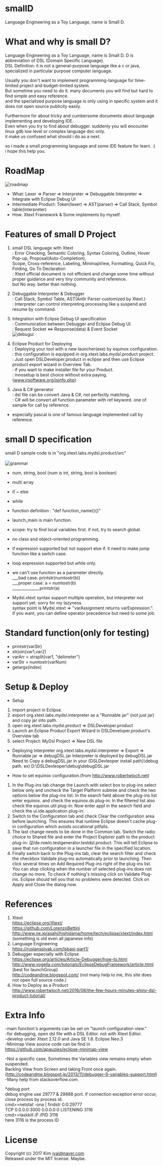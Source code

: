 # smallD
Language Engineering as a Toy Language, name is Small D.

# What and why is small D?

 Language Engineering as a Toy Language, name is Small D. D is abbreviation of DSL (Domain Specific Language). <br/>
 DSL Definition: it is not a general-purpose language like a c or java, specialized in particular purpose computer language.
 
 Usually you don't want to implement programming-language for time-limited project and budget-limited system. <br/>
 But sometime you need to do it. many documents you will find but hard to find simple and easy reference. <br/>
 and the specialized purpose language is only using in specific system and it does not open source publicity easily. 
 
 Furthermore for about tricky and cumbersome documents about language implementing and developing IDE.<br/>
 Even when you try to find about debugger. suddenly you will encounter linux gdb low level or complex language doc only.<br/>
 it make us confused what should i do as a next.
 
 so i made a small programming language and some IDE feature for learn. :)<br/>
 i hope this help you.

# RoadMap
![roadmap](https://user-images.githubusercontent.com/13846660/28236758-70618150-6969-11e7-8913-98eb604a697b.png)
 
 - What: Lexer => Parser => Interpreter => Debuggable Interpreter => Integrate with Eclipse Debug UI </br>
 - Intermediate Product: Token(lexer) => AST(parser) => Call Stack, Symbol table(interpreter)</br>
 - How: Xtext Framework & Some implements by myself. </br>

# Features of small D Project

 1. small DSL language with Xtext<br/>
 : Error Checking, Semantic Coloring, Syntax Coloring, Outline, Hover Pop-up, Proposal(Auto-Completion), <br/>
   Scope, Cross-reference, Labeling, MinimapView, Formatting, Quick Fix, Folding, Go To Declaration<br/>
 : Xtext official document is not efficient and change some time without proper guidance and very tiny community and reference. <br/>
   but No way. better than nothing. <br/>
 
 2. Debuggable Interpreter & Debugger <br/>
 : Call Stack, Symbol Table, AST(Antlr Parser customized by Xtext.)<br/>
 : Interpreter can control interpreting processing like a suspend and resume by command.<br/>

 3. Integration with Eclipse Debug UI specification<br/>
 : Communication between Debugger and Eclipse Debug UI. <br/>
 : Request Socket <=> Response(data) & Event Socket<br/>
![debugui](https://user-images.githubusercontent.com/13846660/28236759-7064b104-6969-11e7-8896-cbf309b023eb.png)<br/>

 4. Eclipse Product for Deploying<br/>
 : Deploying your tool with a new launcher(exe) by equinox configuration.<br/>
 : this configuration is equipped in org.xtext.labs.mydsl.product project.<br/>
 : Just open DSLDeveloper.product in eclipse and then use Eclipse product export wizard in Overview Tab.<br/>
 : if you want to make installer file for your Product. <br/>
 : innosetup is best choice without extra paying. (www.jrsoftware.org/isinfo.php)<br/>

 5. Java & C# generator<br/>
 : dsl file can be convert Java & C#, not perfectly matching.<br/>
 : C# will be convert all function parameter with ref keyword. one of sample for call by reference.<br/>
 * especially pascal is one of famous language implemented call by reference.   <br/>

# small D specification

  small D sample code is in "org.xtext.labs.mydsl.product/src"<br/><br/>
  ![grammar](https://user-images.githubusercontent.com/13846660/28236760-7066258e-6969-11e7-935a-c328ae9dabab.PNG)<br/>
  
 - num, string, bool (num is int, string, bool is boolean)<br/>
 - multi array<br/>
 - if ~ else<br/>
 - while<br/>
 - function definition : "def function_name(){}"<br/>
 - launch_main is main function.<br/>
 - scope: try to find local variables first. if not, try to search global.<br/>

 - no class and object-oriented programming.<br/>
 - if expression supported but not support else if. it need to make jump function like a switch case.<br/>
 - loop expression supported but while only.<br/>
 - we can't use function as a parameter directly. <br/>
___bad case: printstr(numtostr(b)) <br/>
___proper case: a = numtostr(b)<br/>
______________printstr(a)<br/>
 - Mydsl.xtext syntax support multiple operation, but interpreter not support yet. sorry for my lazyness.<br/>
    syntax point is Mydsl.xtext => "varAssignment returns varExpression:".<br/>
    if you want, you can define operator precedence but need to some job.<br/>

# Standard function(only for testing)

 - printstr(varStr)
 - strjoin(var1,var2)
 - varArr = strsplit(var1, "delimeter")
 - varStr = numtostr(varNum)
 - getargs(index)
 
# Setup & Deploy

 - Setup
  1. import project in Eclipse.
  2. export org.xtext.labs.mydsl.interpreter as a "Runnable jar" (not just jar) and copy jar into path.
  3. open org.xtext.labs.mydsl.product => DSLDeveloper.product
  4. Launch an Eclipse Product Export Wizard in DSLDeveloper.product's Overview tab
  5. select Project: MyDsl Project => New DSL file
  
 - Deploying Interpreter
 org.xtext.labs.mydsl.interpreter => Export => Runnable jar => debugDSL.jar
 Interpreter is deployed by debugDSL.jar
 Need to Copy a debugDSL.jar in your {DSLDevleoper install path}\debug path.
  ex) D:\DSLDevleoper\debug\debugDSL.jar
 
 - How to set equinox configuration.(from http://www.robertwloch.net)
 1. In the Plug-ins tab change the Launch with select box to plug-ins select below only and uncheck the Target Platform subtree and check the two options below the plug-ins list.
In the search field above the plug-ins list enter equinox. and check the equinox.ds plug-in:
In the filtered list also check the equinox.util plug-in:
Now enter appl in the search field and check the ui.ide.application plug-in:
 2. Switch to the Configuration tab and check Clear the configuration area before launching. This ensures that runtime Eclipse doesn't cache plug-in configuration which avoids occational pitfalls.
 3. The last change needs to be done in the Common tab. Switch the radio choice to Shared file and enter the Project Explorer path to the product plug-in: 갾/de.rowlo.testgenerator.testdsl.product. This will tell Eclipse to save that run configuration in a launcher file in the specified location:
 4. Finally switch back to the Plug-ins tab, clear the search filter and check the checkbox Validate plug-ins automatically prior to launching. Then click several times on Add Required Plug-ins right of the plug-ins list. You can stop clicking when the number of selected plug-ins does not change no more. To check if nothing's missing click on Validate Plug-ins. Eclipse should tell you that no problems were detected. Click on Apply and Close the dialog now.

# References

 1. Xtext<br/>
  https://eclipse.org/Xtext/<br/>
  https://github.com/LorenzoBettini<br/>
  http://www.ne.jp/asahi/hishidama/home/tech/eclipse/xtext/index.html (something is old even all japanese info)<br/>
 2. Language Engineering<br/>
  https://ruslanspivak.com/lsbasi-part1/<br/>
 3. Debugger especially with Eclipse<br/>
  https://eclipse.org/articles/Article-Debugger/how-to.html<br/>
  http://www.vogella.com/tutorials/EclipseDebugFramework/article.html (best for launchGroup)<br/>
  http://codeandme.blogspot.com/ (not many help to me, this site does not open full source code.)<br/>
 4. How to Deploy as a Product<br/>
  http://www.robertwloch.net/2016/08/the-few-hours-minutes-shiny-dsl-product-tutorial/<br/>
 
# Extra Info

 -main function's arguments can be set on "launch configuration view." <br/>
 -for debugging, open dsl file with a DSL Editor. not with Xtext Editor.<br/>
 -develop under Xtext 2.12.0 and Java SE 1.8. Eclipse Neo.3<br/>
 -Minimap View source code can be find in https://github.com/apauzies/eclipse-minimap-view<br/>

 -Not a specific case, Sometimes the Variables view remains empty when suspended. <br/>
  Backing View from Screen and taking Front once again. <br/>
  (http://codeandme.blogspot.jp/2013/11/debugger-9-variables-support.html) <br/> 
 -Many help from stackoverflow.com.<br/>
 
 *debug port<br/>
 debug engine use 29777 & 29888 port. if connection exception error occur, close process by process id.<br/>
 cmd>>netstat -ona | findstr 0.0:29777<br/>
  TCP    0.0.0.0:3000      0.0.0.0:0              LISTENING       3116<br/>
 cmd>>taskkill /F /PID 3116<br/>
  here 3116 is the process ID<br/>
  
# License

 Copyright (c) 2017 Kim iyai@naver.com<br/>
 Released under the MIT license. Maybe.


